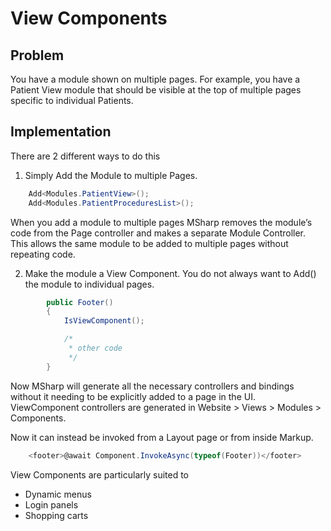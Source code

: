 # View Components

## Problem

You have a module shown on multiple pages. For example, you have a Patient View module that should be visible at the top of multiple pages specific to individual Patients.

## Implementation

There are 2 different ways to do this

1) Simply Add the Module to multiple Pages.

```csharp
    Add<Modules.PatientView>();
    Add<Modules.PatientProceduresList>();
```

When you add a module to multiple pages MSharp removes the module’s code from the Page controller and makes a separate Module Controller. This allows the same module to be added to multiple pages without repeating code.

2) Make the module a View Component. You do not always want to Add() the module to individual pages.

```csharp
        public Footer()
        {
            IsViewComponent();

            /*
             * other code
             */
        }
```

Now MSharp will generate all the necessary controllers and bindings without it needing to be explicitly added to a page in the UI. ViewComponent controllers are generated in Website > Views > Modules > Components.

Now it can instead be invoked from a Layout page or from inside Markup.

```csharp
    <footer>@await Component.InvokeAsync(typeof(Footer))</footer>
```
View Components are particularly suited to
-	Dynamic menus
-	Login panels
-	Shopping carts 
